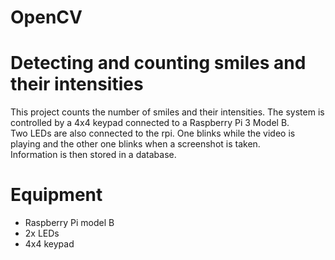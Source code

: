 # OpenCV
#  Detecting and counting smiles and their intensities 
This project counts the number of smiles and their intensities.
The system is controlled by a 4x4 keypad connected to a Raspberry Pi 3 Model B.  
Two LEDs are also connected to the rpi. One blinks while the video is playing and the other one blinks when a screenshot is taken.  
Information is then stored in a database.

# Equipment
- Raspberry Pi model B  
- 2x LEDs  
- 4x4 keypad  
